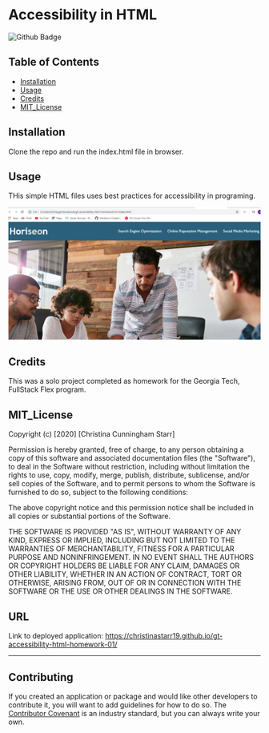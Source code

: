 # Accessibility in HTML

![Github Badge](https://img.shields.io/github/license/christinastarr19/gt-accessibility-html-homework-01?logo=github&logoColor=red&style=for-the-badge)

## Table of Contents 



* [Installation](#installation)
* [Usage](#usage)
* [Credits](#credits)
* [MIT_License](#mit_license) 


## Installation

Clone the repo and run the index.html file in browser.


## Usage 

THis simple HTML files uses best practices for accessibility in programing.

![Accessibility Appliction](accessibility-application-screenshot.png)


## Credits

This was a solo project completed as homework for the Georgia Tech, FullStack Flex program.



## MIT_License

Copyright (c) [2020] [Christina Cunningham Starr]

Permission is hereby granted, free of charge, to any person obtaining a copy
of this software and associated documentation files (the "Software"), to deal
in the Software without restriction, including without limitation the rights
to use, copy, modify, merge, publish, distribute, sublicense, and/or sell
copies of the Software, and to permit persons to whom the Software is
furnished to do so, subject to the following conditions:

The above copyright notice and this permission notice shall be included in all
copies or substantial portions of the Software.

THE SOFTWARE IS PROVIDED "AS IS", WITHOUT WARRANTY OF ANY KIND, EXPRESS OR
IMPLIED, INCLUDING BUT NOT LIMITED TO THE WARRANTIES OF MERCHANTABILITY,
FITNESS FOR A PARTICULAR PURPOSE AND NONINFRINGEMENT. IN NO EVENT SHALL THE
AUTHORS OR COPYRIGHT HOLDERS BE LIABLE FOR ANY CLAIM, DAMAGES OR OTHER
LIABILITY, WHETHER IN AN ACTION OF CONTRACT, TORT OR OTHERWISE, ARISING FROM,
OUT OF OR IN CONNECTION WITH THE SOFTWARE OR THE USE OR OTHER DEALINGS IN THE
SOFTWARE.

## URL
Link to deployed application:
https://christinastarr19.github.io/gt-accessibility-html-homework-01/

---

## Contributing

If you created an application or package and would like other developers to contribute it, you will want to add guidelines for how to do so. The [Contributor Covenant](https://www.contributor-covenant.org/) is an industry standard, but you can always write your own.

